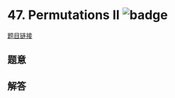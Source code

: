 # 47. Permutations II ![badge](https://img.shields.io/badge/-medium-yellow?style=flat-square)

[题目链接](https://leetcode.com/problems/permutations-ii)

## 题意

## 解答

